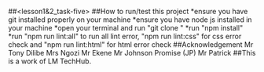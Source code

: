 ##<lesson1&2_task-five>
##How to run/test this project
*ensure you have git installed properly on your machine
*ensure you have node js installed in your machine
*open your terminal and run "git clone <URL>"
*run "npm install"
\*run "npm run lint:all" to run all lint error, "npm run lint:css" for css error check and "npm run lint:html" for html error check
##Acknowledgement
Mr Tony Dilibe
Mrs Ngozi
Mr Ekene
Mr Johnson Promise (JP)
Mr Patrick
##This is a work of LM TechHub.
